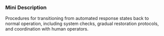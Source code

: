 ### Mini Description

Procedures for transitioning from automated response states back to normal operation, including system checks, gradual restoration protocols, and coordination with human operators.
